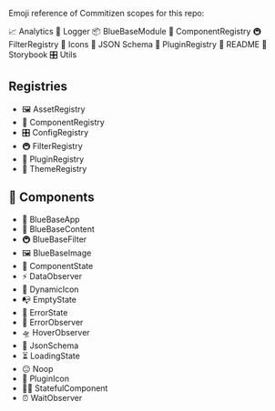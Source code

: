 Emoji reference of Commitizen scopes for this repo:

📈 Analytics
📔 Logger
📦 BlueBaseModule
🎁 ComponentRegistry
🚇 FilterRegistry
🗿 Icons
🍱 JSON Schema
🔌 PluginRegistry
📖 README
📕 Storybook
🎛 Utils

## Registries

- 🖼 AssetRegistry
- 🎁 ComponentRegistry
- 🎛 ConfigRegistry
- 🚇 FilterRegistry
- 🔌 PluginRegistry
- 🎨 ThemeRegistry

## 🎁 Components

- 🚀 BlueBaseApp
- 🏡 BlueBaseContent
- 🚇 BlueBaseFilter
- 🖼 BlueBaseImage
- 🤡 ComponentState
- ️⚡️ DataObserver
- 🗿 DynamicIcon
- 📭 EmptyState
- 🚨 ErrorState
- 🚨 ErrorObserver
- 🛸 HoverObserver
- 🍱 JsonSchema
- ⏳ LoadingState
- 😐 Noop
- 🔌 PluginIcon
- 👨‍🎨 StatefulComponent
- ⏰ WaitObserver
